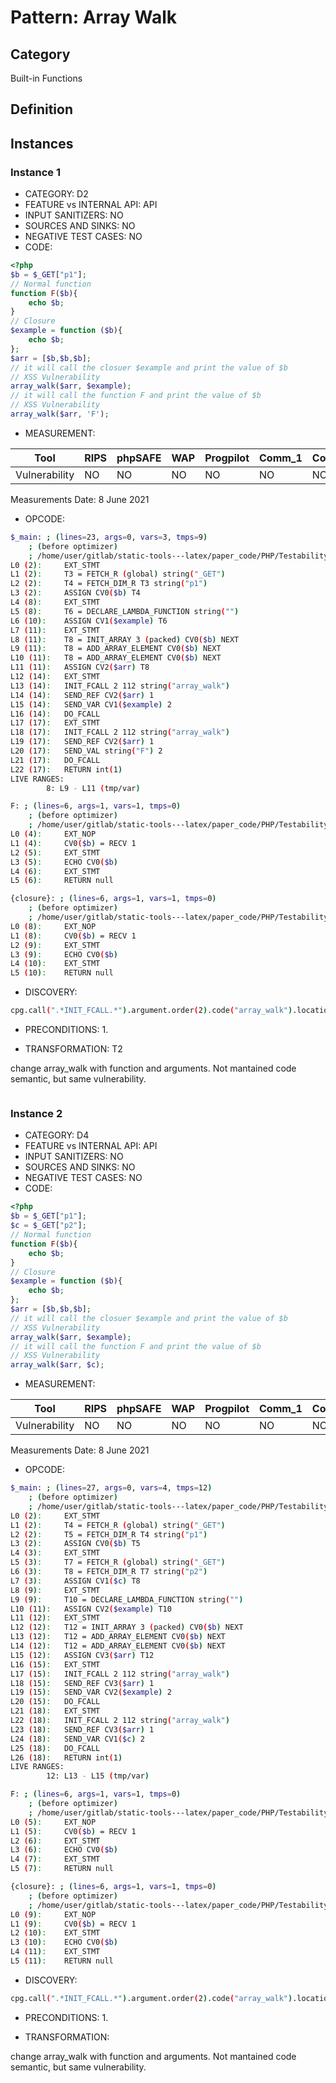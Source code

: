 # Pattern: Array Walk

## Category

Built-in Functions

## Definition

## Instances

### Instance 1

- CATEGORY: D2
- FEATURE vs INTERNAL API: API
- INPUT SANITIZERS:  NO
- SOURCES AND SINKS: NO 
- NEGATIVE TEST CASES: NO
- CODE:

```php
<?php
$b = $_GET["p1"];
// Normal function
function F($b){
    echo $b;
}
// Closure
$example = function ($b){
    echo $b;
};
$arr = [$b,$b,$b];
// it will call the closuer $example and print the value of $b
// XSS Vulnerability
array_walk($arr, $example);
// it will call the function F and print the value of $b
// XSS Vulnerability
array_walk($arr, 'F'); 
```

- MEASUREMENT:

| Tool          | RIPS | phpSAFE | WAP  | Progpilot | Comm_1 | Comm_2 | Correct |
| ------------- | ---- | ------- | ---- | --------- | ------- | --------- | ------- |
| Vulnerability | NO   | NO      | NO   | NO        | NO     | NO        | YES     |
Measurements Date: 8 June 2021

- OPCODE:

```bash
$_main: ; (lines=23, args=0, vars=3, tmps=9)
    ; (before optimizer)
    ; /home/user/gitlab/static-tools---latex/paper_code/PHP/Testability_Patterns/15_array_walk/first_ex/first_ex.php:1-17
L0 (2):     EXT_STMT
L1 (2):     T3 = FETCH_R (global) string("_GET")
L2 (2):     T4 = FETCH_DIM_R T3 string("p1")
L3 (2):     ASSIGN CV0($b) T4
L4 (8):     EXT_STMT
L5 (8):     T6 = DECLARE_LAMBDA_FUNCTION string("")
L6 (10):    ASSIGN CV1($example) T6
L7 (11):    EXT_STMT
L8 (11):    T8 = INIT_ARRAY 3 (packed) CV0($b) NEXT
L9 (11):    T8 = ADD_ARRAY_ELEMENT CV0($b) NEXT
L10 (11):   T8 = ADD_ARRAY_ELEMENT CV0($b) NEXT
L11 (11):   ASSIGN CV2($arr) T8
L12 (14):   EXT_STMT
L13 (14):   INIT_FCALL 2 112 string("array_walk")
L14 (14):   SEND_REF CV2($arr) 1
L15 (14):   SEND_VAR CV1($example) 2
L16 (14):   DO_FCALL
L17 (17):   EXT_STMT
L18 (17):   INIT_FCALL 2 112 string("array_walk")
L19 (17):   SEND_REF CV2($arr) 1
L20 (17):   SEND_VAL string("F") 2
L21 (17):   DO_FCALL
L22 (17):   RETURN int(1)
LIVE RANGES:
        8: L9 - L11 (tmp/var)

F: ; (lines=6, args=1, vars=1, tmps=0)
    ; (before optimizer)
    ; /home/user/gitlab/static-tools---latex/paper_code/PHP/Testability_Patterns/15_array_walk/first_ex/first_ex.php:4-6
L0 (4):     EXT_NOP
L1 (4):     CV0($b) = RECV 1
L2 (5):     EXT_STMT
L3 (5):     ECHO CV0($b)
L4 (6):     EXT_STMT
L5 (6):     RETURN null

{closure}: ; (lines=6, args=1, vars=1, tmps=0)
    ; (before optimizer)
    ; /home/user/gitlab/static-tools---latex/paper_code/PHP/Testability_Patterns/15_array_walk/first_ex/first_ex.php:8-10
L0 (8):     EXT_NOP
L1 (8):     CV0($b) = RECV 1
L2 (9):     EXT_STMT
L3 (9):     ECHO CV0($b)
L4 (10):    EXT_STMT
L5 (10):    RETURN null
```

- DISCOVERY:

```bash
cpg.call(".*INIT_FCALL.*").argument.order(2).code("array_walk").location.l
```

- PRECONDITIONS:
   1.

- TRANSFORMATION: T2

change array_walk with function and arguments. Not mantained code semantic, but same vulnerability.

```

```

### Instance 2

- CATEGORY: D4
- FEATURE vs INTERNAL API: API
- INPUT SANITIZERS:  NO
- SOURCES AND SINKS: NO 
- NEGATIVE TEST CASES: NO
- CODE:

```php
<?php
$b = $_GET["p1"];
$c = $_GET["p2"];
// Normal function
function F($b){
    echo $b;
}
// Closure
$example = function ($b){
    echo $b;
};
$arr = [$b,$b,$b];
// it will call the closuer $example and print the value of $b
// XSS Vulnerability
array_walk($arr, $example);
// it will call the function F and print the value of $b
// XSS Vulnerability
array_walk($arr, $c); 
```

- MEASUREMENT:

| Tool          | RIPS | phpSAFE | WAP  | Progpilot | Comm_1 | Comm_2 | Correct |
| ------------- | ---- | ------- | ---- | --------- | ------- | --------- | ------- |
| Vulnerability | NO  | NO      | NO   | NO        | NO      | NO        | YES     |

Measurements Date: 8 June 2021

- OPCODE:

```bash
$_main: ; (lines=27, args=0, vars=4, tmps=12)
    ; (before optimizer)
    ; /home/user/gitlab/static-tools---latex/paper_code/PHP/Testability_Patterns/15_array_walk/second_ex/second_ex.php:1-18
L0 (2):     EXT_STMT
L1 (2):     T4 = FETCH_R (global) string("_GET")
L2 (2):     T5 = FETCH_DIM_R T4 string("p1")
L3 (2):     ASSIGN CV0($b) T5
L4 (3):     EXT_STMT
L5 (3):     T7 = FETCH_R (global) string("_GET")
L6 (3):     T8 = FETCH_DIM_R T7 string("p2")
L7 (3):     ASSIGN CV1($c) T8
L8 (9):     EXT_STMT
L9 (9):     T10 = DECLARE_LAMBDA_FUNCTION string("")
L10 (11):   ASSIGN CV2($example) T10
L11 (12):   EXT_STMT
L12 (12):   T12 = INIT_ARRAY 3 (packed) CV0($b) NEXT
L13 (12):   T12 = ADD_ARRAY_ELEMENT CV0($b) NEXT
L14 (12):   T12 = ADD_ARRAY_ELEMENT CV0($b) NEXT
L15 (12):   ASSIGN CV3($arr) T12
L16 (15):   EXT_STMT
L17 (15):   INIT_FCALL 2 112 string("array_walk")
L18 (15):   SEND_REF CV3($arr) 1
L19 (15):   SEND_VAR CV2($example) 2
L20 (15):   DO_FCALL
L21 (18):   EXT_STMT
L22 (18):   INIT_FCALL 2 112 string("array_walk")
L23 (18):   SEND_REF CV3($arr) 1
L24 (18):   SEND_VAR CV1($c) 2
L25 (18):   DO_FCALL
L26 (18):   RETURN int(1)
LIVE RANGES:
        12: L13 - L15 (tmp/var)

F: ; (lines=6, args=1, vars=1, tmps=0)
    ; (before optimizer)
    ; /home/user/gitlab/static-tools---latex/paper_code/PHP/Testability_Patterns/15_array_walk/second_ex/second_ex.php:5-7
L0 (5):     EXT_NOP
L1 (5):     CV0($b) = RECV 1
L2 (6):     EXT_STMT
L3 (6):     ECHO CV0($b)
L4 (7):     EXT_STMT
L5 (7):     RETURN null

{closure}: ; (lines=6, args=1, vars=1, tmps=0)
    ; (before optimizer)
    ; /home/user/gitlab/static-tools---latex/paper_code/PHP/Testability_Patterns/15_array_walk/second_ex/second_ex.php:9-11
L0 (9):     EXT_NOP
L1 (9):     CV0($b) = RECV 1
L2 (10):    EXT_STMT
L3 (10):    ECHO CV0($b)
L4 (11):    EXT_STMT
L5 (11):    RETURN null
```

- DISCOVERY:

```bash
cpg.call(".*INIT_FCALL.*").argument.order(2).code("array_walk").location.l
```

- PRECONDITIONS:
  1.

- TRANSFORMATION: 

change array_walk with function and arguments. Not mantained code semantic, but same vulnerability.

```

```

